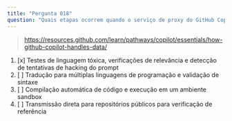 ```yaml
---
title: "Pergunta 018"
question: "Quais etapas ocorrem quando o serviço de proxy do GitHub Copilot processa um prompt?"
---
```


> https://resources.github.com/learn/pathways/copilot/essentials/how-github-copilot-handles-data/
1. [x] Testes de linguagem tóxica, verificações de relevância e detecção de tentativas de hacking do prompt
1. [ ] Tradução para múltiplas linguagens de programação e validação de sintaxe
1. [ ] Compilação automática de código e execução em um ambiente sandbox
1. [ ] Transmissão direta para repositórios públicos para verificação de referência
